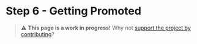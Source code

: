 
# Step 6 - Getting Promoted

> ⚠️ **This page is a work in progress!** Why not [support the project by contributing](https://github.com/openupthecloud/system)?